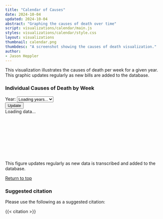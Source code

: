 ```yaml
---
title: "Calendar of Causes"
date: 2024-10-04
updated: 2024-10-04
abstract: "Graphing the causes of death over time"
script: visualizations/calendar/main.js
styles: visualizations/calendar/style.css
layout: visualizations
thumbnail: calendar.png
thumbdesc: "A screenshot showing the causes of death visualization."
author:
- Jason Heppler
---
```


This visualization illustrates the causes of death per week for a given year. This graphic updates regularly as new bills are added to the database.

<div id="row">
    <h3 id="chart-title">Individual Causes of Death by Week</h3>
    <div class="flex flex-row space-x-4 mb-6">
    <div class="flex flex-col w-32">
        <label for="year" class="block text-gray-700 text-sm font-bold">Year:</label>
        <select id="year" class="shadow appearance-none border rounded w-full py-2 px-3 text-gray-700 leading-tight focus:outline-none focus:shadow-outline">
            <option value="">Loading years...</option>
        </select>
    </div>
    <div class="flex items-end">
        <button id="update-button" type="button" class="rounded-lg border border-gray-200 bg-white text-sm font-medium px-4 py-2 text-gray-900 hover:bg-dbn-blue hover:text-black focus:z-10 focus:ring-2 focus:ring-blue-700 focus:text-blue-700">Update</button>
    </div>
</div>
    <div class="loading_chart">Loading data...</div>
    <svg id="chart"></svg>
    <figcaption>This figure updates regularly as new data is transcribed and added to the database.</figcaption>
    <p><a href="#top">Return to top</a></p>
</div>

### Suggested citation

Please use the following as a suggested citation:

{{< citation >}}
